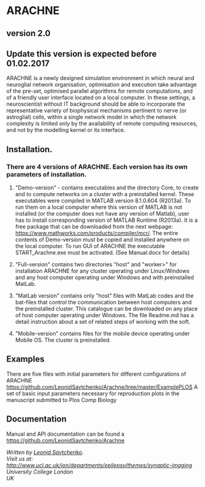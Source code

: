 

# ARACHNE

## version 2.0
## Update this version is expected before 01.02.2017



ARACHNE is a newly designed simulation environment in which neural and neuroglial network organisation, optimisation and execution take advantage of the pre-set, optimised parallel algorithms for remote computations, and of a friendly user interface located on a local computer. In these settings, a neuroscientist without IT background should be able to incorporate the representative variety of biophysical mechanisms pertinent to nerve (or astroglial) cells, within a single network model in which the network complexity is limited only by the availability of remote computing resources, and not by the modelling kernel or its interface.






## Installation. 

### There are 4 versions of ARACHNE. Each version has its own parameters of installation.

1. "Demo-version" - contains executables and the directory Core, to create and to compute networks on a cluster with a preinstalled kernel. These executables were compiled in MATLAB version 8.1.0.604 (R2013a). To run them on a local computer where this version of MATLAB is not installed (or the computer does not have any version of Matlab), user has to install corresponding version of MATLAB Runtime (R2013a). It is a free package that can be downloaded from the next webpage:    https://www.mathworks.com/products/compiler/mcr/. The entire contents of Demo-version must be copied and installed anywhere on the local computer. To run GUI of ARACHNE the executable START_Arachne.exe must be activated. (See Manual.docx for details) 


2.	"Full-version" contains two directories  "host" and "worker>"  for installation ARACHNE for any cluster operating under Linux/Windows and any host computer operating under Windows and with preinstalled MatLab. 

3.	"MatLab version" contains only "host" files with MatLab codes and the bat-files that control the communication between host computers and the preinstalled cluster. This catalogue can be downloaded on any place of host computer operating under Windows. The file Readme.md has a detail instruction about a set of related steps of working with the soft. 

4. "Mobile-version" contains files for the mobile device operating under Mobile OS. The cluster is preinstalled. 



## Examples

There are five files with initial parameters for different configurations of ARACHNE
https://github.com/LeonidSavtchenko/Arachne/tree/master/ExamplePLOS
A set of basic input parameters necessary for reproduction plots in the manuscript submitted to Plos Comp Biology

## Documentation

Manual and API documentation can be found a https://github.com/LeonidSavtchenko/Arachne



<address>

Written by <a href="mailto:savtchenko#yahoo.com">Leonid Savtchenko</a>.<br> 
Visit us at:<br>
http://www.ucl.ac.uk/ion/departments/epilepsy/themes/synaptic-imaging <br>
University College London<br>
UK

</address>


